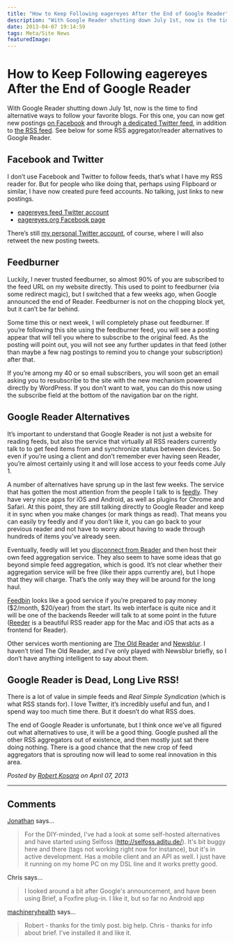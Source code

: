 ```yaml
---
title: "How to Keep Following eagereyes After the End of Google Reader"
description: "With Google Reader shutting down July 1st, now is the time to find alternative ways to follow your favorite blogs. For this one, you can now get new postings on Facebook and through a dedicated Twitter feed, in addition to the RSS feed. See below for some RSS aggregator/reader alternatives to Google Reader."
date: 2013-04-07 19:14:59
tags: Meta/Site News
featuredImage: 
---
```


# How to Keep Following eagereyes After the End of Google Reader

With Google Reader shutting down July 1st, now is the time to find alternative ways to follow your favorite blogs. For this one, you can now get new postings <a href="https://www.facebook.com/eagereyes.org">on Facebook</a> and through <a href="https://twitter.com/eagereyes_feed">a dedicated Twitter feed</a>, in addition to <a href="/feed">the RSS feed</a>. See below for some RSS aggregator/reader alternatives to Google Reader.

## Facebook and Twitter

I don’t use Facebook and Twitter to follow feeds, that’s what I have my RSS reader for. But for people who like doing that, perhaps using Flipboard or similar, I have now created pure feed accounts. No talking, just links to new postings.
<ul>
	<li><a href="https://twitter.com/eagereyes_feed">eagereyes feed Twitter account</a></li>
	<li><a href="https://www.facebook.com/eagereyes.org">eagereyes.org Facebook page</a></li>
</ul>
There’s still <a href="https://twitter.com/eagereyes">my personal Twitter account</a>, of course, where I will also retweet the new posting tweets.

## Feedburner

Luckily, I never trusted feedburner, so almost 90% of you are subscribed to the feed URL on my website directly. This used to point to feedburner (via some redirect magic), but I switched that a few weeks ago, when Google announced the end of Reader. Feedburner is not on the chopping block yet, but it can’t be far behind.

Some time this or next week, I will completely phase out feedburner. If you’re following this site using the feedburner feed, you will see a posting appear that will tell you where to subscribe to the original feed. As the posting will point out, you will not see any further updates in that feed (other than maybe a few nag postings to remind you to change your subscription) after that.

If you’re among my 40 or so email subscribers, you will soon get an email asking you to resubscribe to the site with the new mechanism powered directly by WordPress. If you don’t want to wait, you can do this now using the subscribe field at the bottom of the navigation bar on the right.

## Google Reader Alternatives

It’s important to understand that Google Reader is not just a website for reading feeds, but also the service that virtually all RSS readers currently talk to to get feed items from and synchronize status between devices. So even if you’re using a client and don’t remember ever having seen Reader, you’re almost certainly using it and will lose access to your feeds come July 1.

A number of alternatives have sprung up in the last few weeks. The service that has gotten the most attention from the people I talk to is <a href="http://www.feedly.com">feedly</a>. They have very nice apps for iOS and Android, as well as plugins for Chrome and Safari. At this point, they are still talking directly to Google Reader and keep it in sync when you make changes (or mark things as read). That means you can easily try feedly and if you don’t like it, you can go back to your previous reader and not have to worry about having to wade through hundreds of items you’ve already seen.

Eventually, feedly will let you <a href="http://blog.feedly.com/2013/03/14/google-reader/">disconnect from Reader</a> and then host their own feed aggregation service. They also seem to have some ideas that go beyond simple feed aggregation, which is good. It’s not clear whether their aggregation service will be free (like their apps currently are), but I hope that they will charge. That’s the only way they will be around for the long haul.

<a href="https://feedbin.me">Feedbin</a> looks like a good service if you’re prepared to pay money ($2/month, $20/year) from the start. Its web interface is quite nice and it will be one of the backends Reeder will talk to at some point in the future (<a href="http://reederapp.com">Reeder</a> is a beautiful RSS reader app for the Mac and iOS that acts as a frontend for Reader).

Other services worth mentioning are <a href="http://theoldreader.com/">The Old Reader</a> and <a href="http://www.newsblur.com/">Newsblur</a>. I haven’t tried The Old Reader, and I’ve only played with Newsblur briefly, so I don’t have anything intelligent to say about them.

## Google Reader is Dead, Long Live RSS!

There is a lot of value in simple feeds and <em>Real Simple Syndication</em> (which is what RSS stands for). I love Twitter, it’s incredibly useful and fun, and I spend way too much time there. But it doesn’t do what RSS does.

The end of Google Reader is unfortunate, but I think once we’ve all figured out what alternatives to use, it will be a good thing. Google pushed all the other RSS aggregators out of existence, and then mostly just sat there doing nothing. There is a good chance that the new crop of feed aggregators that is sprouting now will lead to some real innovation in this area.


_Posted by <a href="/about">Robert Kosara</a> on April 07, 2013_


<aside class="comments">

---
## Comments

<a href="http://webtorque.org" rel="nofollow noopener" target="_blank">Jonathan</a> says…
>	For the DIY-minded, I've had a look at some self-hosted alternatives and have started using Selfoss (http://selfoss.aditu.de/). It's bit buggy here and there (tags not working right now for instance), but it's in active development. Has a mobile client and an API as well. I just have it running on my home PC on my DSL line and it works pretty good.

Chris says…
>	I looked around a bit after Google's announcement, and have been using Brief, a Foxfire plug-in. I like it, but so far no Android app

<a href="http://gravatar.com/machineryhealth" rel="nofollow noopener" target="_blank">machineryhealth</a> says…
>	Robert - thanks for the timly post. big help.
>	Chris - thanks for info about brief. I've installed it and like it.

</aside>


